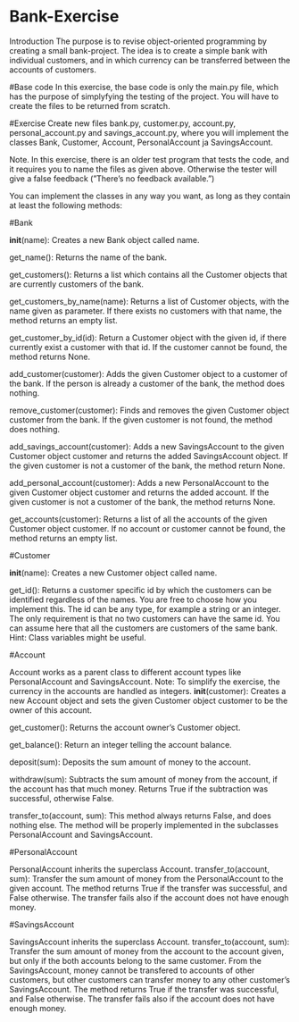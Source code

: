 # Bank-Exercise
Introduction
The purpose is to revise object-oriented programming by creating a small bank-project. The idea is to create a simple bank with individual customers, and in which currency can be transferred between the accounts of customers.

#Base code
In this exercise, the base code is only the main.py file, which has the purpose of simplyfying the testing of the project. You will have to create the files to be returned from scratch.

#Exercise
Create new files bank.py, customer.py, account.py, personal_account.py and savings_account.py, where you will implement the classes Bank, Customer, Account, PersonalAccount ja SavingsAccount.

Note. In this exercise, there is an older test program that tests the code, and it requires you to name the files as given above. Otherwise the tester will give a false feedback (”There’s no feedback available.”)

You can implement the classes in any way you want, as long as they contain at least the following methods:

#Bank

__init__(name): Creates a new Bank object called name.

get_name(): Returns the name of the bank.

get_customers(): Returns a list which contains all the Customer objects that are currently customers of the bank.

get_customers_by_name(name): Returns a list of Customer objects, with the name given as parameter. If there exists no customers with that name, the method returns an empty list.

get_customer_by_id(id): Return a Customer object with the given id, if there currently exist a customer with that id. If the customer cannot be found, the method returns None.

add_customer(customer): Adds the given Customer object to a customer of the bank. If the person is already a customer of the bank, the method does nothing.

remove_customer(customer): Finds and removes the given Customer object customer from the bank. If the given customer is not found, the method does nothing.

add_savings_account(customer): Adds a new SavingsAccount to the given Customer object customer and returns the added SavingsAccount object. If the given customer is not a customer of the bank, the method return None.

add_personal_account(customer): Adds a new PersonalAccount to the given Customer object customer and returns the added account. If the given customer is not a customer of the bank, the method returns None.

get_accounts(customer): Returns a list of all the accounts of the given Customer object customer. If no account or customer cannot be found, the method returns an empty list.

#Customer

__init__(name): Creates a new Customer object called name.

get_id(): Returns a customer specific id by which the customers can be identified regardless of the names. You are free to choose how you implement this. The id can be any type, for example a string or an integer. The only requirement is that no two customers can have the same id. You can assume here that all the customers are customers of the same bank. Hint: Class variables might be useful.

#Account

Account works as a parent class to different account types like PersonalAccount and SavingsAccount.
Note: To simplify the exercise, the currency in the accounts are handled as integers.
__init__(customer): Creates a new Account object and sets the given Customer object customer to be the owner of this account.

get_customer(): Returns the account owner’s Customer object.

get_balance(): Return an integer telling the account balance.

deposit(sum): Deposits the sum amount of money to the account.

withdraw(sum): Subtracts the sum amount of money from the account, if the account has that much money. Returns True if the subtraction was successful, otherwise False.

transfer_to(account, sum): This method always returns False, and does nothing else. The method will be properly implemented in the subclasses PersonalAccount and SavingsAccount.

#PersonalAccount

PersonalAccount inherits the superclass Account.
transfer_to(account, sum): Transfer the sum amount of money from the PersonalAccount to the given account. The method returns True if the transfer was successful, and False otherwise. The transfer fails also if the account does not have enough money.

#SavingsAccount

SavingsAccount inherits the superclass Account.
transfer_to(account, sum): Transfer the sum amount of money from the account to the account given, but only if the both accounts belong to the same customer. From the SavingsAccount, money cannot be transfered to accounts of other customers, but other customers can transfer money to any other customer’s SavingsAccount. The method returns True if the transfer was successful, and False otherwise. The transfer fails also if the account does not have enough money.
